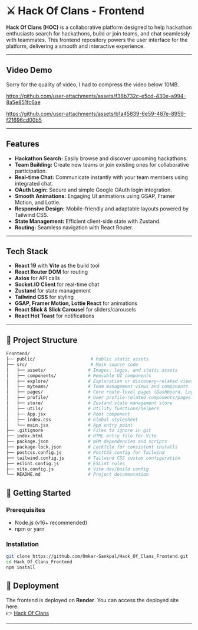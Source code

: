 # ⚔️ Hack Of Clans - Frontend

**Hack Of Clans (HOC)** is a collaborative platform designed to help hackathon enthusiasts search for hackathons, build or join teams, and chat seamlessly with teammates. This frontend repository powers the user interface for the platform, delivering a smooth and interactive experience.

---

## Video Demo 

Sorry for the quality of video, I had to compress the video below 10MB.

https://github.com/user-attachments/assets/f38b732c-e5cd-430e-a994-8a5e851fc6ae

https://github.com/user-attachments/assets/b1a45839-6e59-487e-8959-f21696cd00b5

---

## Features

- **Hackathon Search:** Easily browse and discover upcoming hackathons.
- **Team Building:** Create new teams or join existing ones for collaborative participation.
- **Real-time Chat:** Communicate instantly with your team members using integrated chat.
- **OAuth Login:** Secure and simple Google OAuth login integration.
- **Smooth Animations:** Engaging UI animations using GSAP, Framer Motion, and Lottie.
- **Responsive Design:** Mobile-friendly and adaptable layouts powered by Tailwind CSS.
- **State Management:** Efficient client-side state with Zustand.
- **Routing:** Seamless navigation with React Router.

---

## Tech Stack

- **React 19** with **Vite** as the build tool
- **React Router DOM** for routing
- **Axios** for API calls
- **Socket.IO Client** for real-time chat
- **Zustand** for state management
- **Tailwind CSS** for styling
- **GSAP, Framer Motion, Lottie React** for animations
- **React Slick & Slick Carousel** for sliders/carousels
- **React Hot Toast** for notifications

---

## 📁 Project Structure

```bash
Frontend/
├── public/                     # Public static assets
├── src/                        # Main source code
│   ├── assets/                # Images, logos, and static assets
│   ├── components/            # Reusable UI components
│   ├── explore/               # Exploration or discovery-related views
│   ├── myteams/               # Team management views and components
│   ├── pages/                 # Core route-level pages (Dashboard, Login, etc.)
│   ├── profile/               # User profile-related components/pages
│   ├── store/                 # Zustand state management store
│   ├── utils/                 # Utility functions/helpers
│   ├── App.jsx                # Root component
│   ├── index.css              # Global stylesheet
│   └── main.jsx               # App entry point
├── .gitignore                 # Files to ignore in git
├── index.html                 # HTML entry file for Vite
├── package.json               # NPM dependencies and scripts
├── package-lock.json          # Lockfile for consistent installs
├── postcss.config.js          # PostCSS config for Tailwind
├── tailwind.config.js         # Tailwind CSS custom configuration
├── eslint.config.js           # ESLint rules
├── vite.config.js             # Vite dev/build config
└── README.md                  # Project documentation
```

## 🎢 Getting Started

### Prerequisites

- Node.js (v16+ recommended)
- npm or yarn

### Installation

```bash
git clone https://github.com/Omkar-Sankpal/Hack_Of_Clans_Frontend.git
cd Hack_Of_Clans_Frontend
npm install
```

## 🚀 Deployment

The frontend is deployed on **Render**. You can access the deployed site here:  
👉 [Hack Of Clans](https://hack-of-clans-frontend.onrender.com)

---
